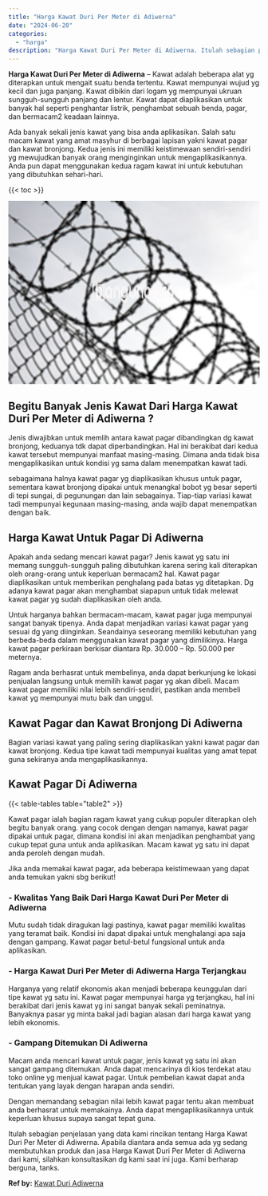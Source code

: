```yaml
---
title: "Harga Kawat Duri Per Meter di Adiwerna"
date: "2024-06-20"
categories: 
  - "harga"
description: "Harga Kawat Duri Per Meter di Adiwerna. Itulah sebagian penjelasan yang data kami rincikan tentang Harga Kawat Duri Per Meter di Adiwerna. Apabila diantara a..."
---
```


**Harga Kawat Duri Per Meter di Adiwerna** – Kawat adalah beberapa alat yg diterapkan untuk mengait suatu benda tertentu. Kawat mempunyai wujud yg kecil dan juga panjang. Kawat dibikin dari logam yg mempunyai ukruan sungguh-sungguh panjang dan lentur. Kawat dapat diaplikasikan untuk banyak hal seperti penghantar listrik, penghambat sebuah benda, pagar, dan bermacam2 keadaan lainnya.

Ada banyak sekali jenis kawat yang bisa anda aplikasikan. Salah satu macam kawat yang amat masyhur di berbagai lapisan yakni kawat pagar dan kawat bronjong. Kedua jenis ini memiliki keistimewaan sendiri-sendiri yg mewujudkan banyak orang menginginkan untuk mengaplikasikannya. Anda pun dapat menggunakan kedua ragam kawat ini untuk kebutuhan yang dibutuhkan sehari-hari.

{{< toc >}}

![Harga Kawat Duri Per Meter di Adiwerna](/images/jual-kawat-murah39.png)

## Begitu Banyak Jenis Kawat Dari Harga Kawat Duri Per Meter di Adiwerna ?

Jenis diwajibkan untuk memlih antara kawat pagar dibandingkan dg kawat bronjong, keduanya tdk dapat diperbandingkan. Hal ini berakibat dari kedua kawat tersebut mempunyai manfaat masing-masing. Dimana anda tidak bisa mengaplikasikan untuk kondisi yg sama dalam menempatkan kawat tadi.

sebagaimana halnya kawat pagar yg diaplikasikan khusus untuk pagar, sementara kawat bronjong dipakai untuk menangkal bobot yg besar seperti di tepi sungai, di pegunungan dan lain sebagainya. Tiap-tiap variasi kawat tadi mempunyai kegunaan masing-masing, anda wajib dapat menempatkan dengan baik.

## Harga Kawat Untuk Pagar Di Adiwerna

Apakah anda sedang mencari kawat pagar? Jenis kawat yg satu ini memang sungguh-sungguh paling dibutuhkan karena sering kali diterapkan oleh orang-orang untuk keperluan bermacam2 hal. Kawat pagar diaplikasikan untuk memberikan penghalang pada batas yg ditetapkan. Dg adanya kawat pagar akan menghambat siapapun untuk tidak melewat kawat pagar yg sudah diaplikasikan oleh anda.

Untuk harganya bahkan bermacam-macam, kawat pagar juga mempunyai sangat banyak tipenya. Anda dapat menjadikan variasi kawat pagar yang sesuai dg yang diinginkan. Seandainya seseorang memiliki kebutuhan yang berbeda-beda dalam menggunakan kawat pagar yang dimilikinya. Harga kawat pagar perkiraan berkisar diantara Rp. 30.000 – Rp. 50.000 per meternya.

Ragam anda berhasrat untuk membelinya, anda dapat berkunjung ke lokasi penjualan langsung untuk memilih kawat pagar yg akan dibeli. Macam kawat pagar memiliki nilai lebih sendiri-sendiri, pastikan anda membeli kawat yg mempunyai mutu baik dan unggul.

## Kawat Pagar dan Kawat Bronjong Di Adiwerna

Bagian variasi kawat yang paling sering diaplikasikan yakni kawat pagar dan kawat bronjong. Kedua tipe kawat tadi mempunyai kualitas yang amat tepat guna sekiranya anda mengaplikasikannya.

## Kawat Pagar Di Adiwerna

{{< table-tables table="table2" >}}

Kawat pagar ialah bagian ragam kawat yang cukup populer diterapkan oleh begitu banyak orang. yang cocok dengan dengan namanya, kawat pagar dipakai untuk pagar, dimana kondisi ini akan menjadikan penghambat yang cukup tepat guna untuk anda aplikasikan. Macam kawat yg satu ini dapat anda peroleh dengan mudah.

Jika anda memakai kawat pagar, ada beberapa keistimewaan yang dapat anda temukan yakni sbg berikut!

### \- Kwalitas Yang Baik Dari Harga Kawat Duri Per Meter di Adiwerna

Mutu sudah tidak diragukan lagi pastinya, kawat pagar memiliki kwalitas yang teramat baik. Kondisi ini dapat dipakai untuk menghalangi apa saja dengan gampang. Kawat pagar betul-betul fungsional untuk anda aplikasikan.

### \- Harga Kawat Duri Per Meter di Adiwerna Harga Terjangkau

Harganya yang relatif ekonomis akan menjadi beberapa keunggulan dari tipe kawat yg satu ini. Kawat pagar mempunyai harga yg terjangkau, hal ini berakibat dari jenis kawat yg ini sangat banyak sekali peminatnya. Banyaknya pasar yg minta bakal jadi bagian alasan dari harga kawat yang lebih ekonomis.

### \- Gampang Ditemukan Di Adiwerna

Macam anda mencari kawat untuk pagar, jenis kawat yg satu ini akan sangat gampang ditemukan. Anda dapat mencarinya di kios terdekat atau toko online yg menjual kawat pagar. Untuk pembelian kawat dapat anda tentukan yang layak dengan harapan anda sendiri.

Dengan memandang sebagian nilai lebih kawat pagar tentu akan membuat anda berhasrat untuk memakainya. Anda dapat mengaplikasikannya untuk keperluan khusus supaya sangat tepat guna.

Itulah sebagian penjelasan yang data kami rincikan tentang Harga Kawat Duri Per Meter di Adiwerna. Apabila diantara anda semua ada yg sedang membutuhkan produk dan jasa Harga Kawat Duri Per Meter di Adiwerna dari kami, silahkan konsultasikan dg kami saat ini juga. Kami berharap berguna, tanks.

**Ref by:** [Kawat Duri Adiwerna](https://id.wikipedia.org/wiki/Kawat)

